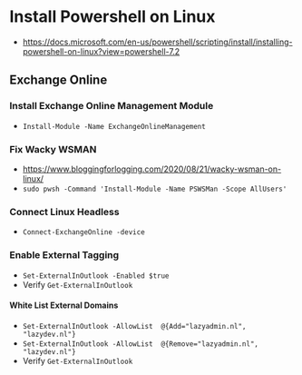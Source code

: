 # Install Powershell on Linux
* https://docs.microsoft.com/en-us/powershell/scripting/install/installing-powershell-on-linux?view=powershell-7.2
## Exchange Online
### Install Exchange Online Management Module
* ```Install-Module -Name ExchangeOnlineManagement```
### Fix Wacky WSMAN
* https://www.bloggingforlogging.com/2020/08/21/wacky-wsman-on-linux/
* ```sudo pwsh -Command 'Install-Module -Name PSWSMan -Scope AllUsers'```

### Connect Linux Headless
* ```Connect-ExchangeOnline -device```

### Enable External Tagging
* ```Set-ExternalInOutlook -Enabled $true```
* Verify ```Get-ExternalInOutlook``` 

#### White List External Domains
* ```Set-ExternalInOutlook -AllowList  @{Add="lazyadmin.nl", "lazydev.nl"}```
* ```Set-ExternalInOutlook -AllowList  @{Remove="lazyadmin.nl", "lazydev.nl"}```
* Verify ```Get-ExternalInOutlook```